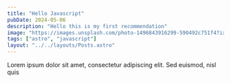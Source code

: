 ```yaml
---
title: "Hello Javascript"
pubDate: 2024-05-06
description: "Hello this is my first recommendation"
image: "https://images.unsplash.com/photo-1496843916299-590492c751f4?ixlib=rb-1.2.1&ixid=MnwxMjA3fDB8MHxwaG90by1wYWdlfHx8fGVufDB8fHx8&auto=format&fit=crop&w=1771&q=80"
tags: ["astro", "javascript"]
layout: "../../layouts/Posts.astro"
---
```


Lorem ipsum dolor sit amet, consectetur adipiscing elit. Sed euismod, nisl quis
